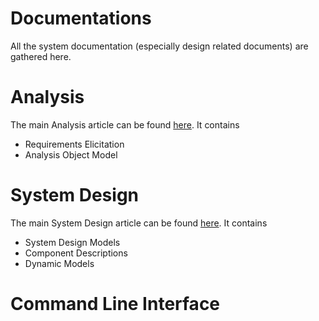 # Documentations 

All the system documentation (especially design related documents) are gathered here. 

# Analysis 

The main Analysis article can be found [here](). It contains 
- Requirements Elicitation 
- Analysis Object Model 

# System Design 

The main System Design article can be found [here](). It contains 
- System Design Models 
- Component Descriptions 
- Dynamic Models 

# Command Line Interface 


